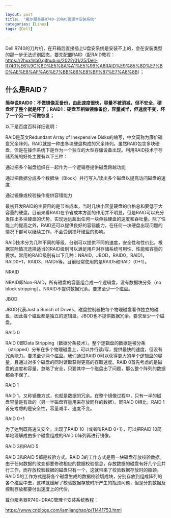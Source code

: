 ```yaml
---  

layout: post 
title:  "戴尔服务器R740-iDRAC管理卡安装系统" 
categories: [Linux] 
tags: [Dell]  

---
```


Dell R740的刀片机，在开箱后直接插上U盘安系统是安装不上的，会在安装类型的那一步无法识别固态，要先配置RAID（配RAID教程：<https://2hux1nb0.github.io/2022/01/25/Dell-R740%E6%9C%8D%E5%8A%A1%E5%99%A8RAID%E9%85%8D%E7%BD%AE%E8%AF%A6%E7%BB%86%E8%BF%87%E7%A8%8B>）；

## 什么是RAID？  

**简单说RAID0：不做镜像互备份，由此速度很快，容量不被消减，但不安全，硬盘坏了整个就是坏了；RAID1：硬盘互相做镜像备份，容量减半，但速度不变，坏了一个另一个可做恢复；**

以下是百度百科详细说明：  

RAID是英文Redundant Array of Inexpensive Disks的缩写，中文简称为廉价磁盘冗余阵列。RAID就是一种由多块硬盘构成的冗余阵列。虽然RAID包含多块硬盘，但是在操作系统下是作为一个独立的大型存储设备出现。利用RAID技术于存储系统的好处主要有以下三种：

通过把多个磁盘组织在一起作为一个逻辑卷提供磁盘跨越功能

通过把数据分成多个数据块（Block）并行写入/读出多个磁盘以提高访问磁盘的速度

通过镜像或校验操作提供容错能力

最初开发RAID的主要目的是节省成本，当时几块小容量硬盘的价格总和要低于大容量的硬盘。目前来看RAID在节省成本方面的作用并不明显，但是RAID可以充分发挥出多块硬盘的优势，实现远远超出任何一块单独硬盘的速度和吞吐量。除了性能上的提高之外，RAID还可以提供良好的容错能力，在任何一块硬盘出现问题的情况下都可以继续工作，不会受到损坏硬盘的影响。

RAID技术分为几种不同的等级，分别可以提供不同的速度，安全性和性价比。根据实际情况选择适当的RAID级别可以满足用户对存储系统可用性、性能和容量的要求。常用的RAID级别有以下几种：NRAID，JBOD，RAID0，RAID1，RAID0+1，RAID3，RAID5等。目前经常使用的是RAID5和RAID（0+1）。

NRAID

NRAID即Non-RAID，所有磁盘的容量组合成一个逻辑盘，没有数据块分条（no block stripping）。NRAID不提供数据冗余。要求至少一个磁盘。

JBOD

JBOD代表Just a Bunch of Drives，磁盘控制器把每个物理磁盘看作独立的磁盘，因此每个磁盘都是独立的逻辑盘。JBOD也不提供数据冗余。要求至少一个磁盘。

RAID 0

RAID 0即Data Stripping（数据分条技术）。整个逻辑盘的数据是被分条（stripped）分布在多个物理磁盘上，可以并行读/写，提供最快的速度，但没有冗余能力。要求至少两个磁盘。我们通过RAID 0可以获得更大的单个逻辑盘的容量，且通过对多个磁盘的同时读取获得更高的存取速度。RAID 0首先考虑的是磁盘的速度和容量，忽略了安全，只要其中一个磁盘出了问题，那么整个阵列的数据都会不保了。

RAID 1

RAID 1，又称镜像方式，也就是数据的冗余。在整个镜像过程中，只有一半的磁盘容量是有效的（另一半磁盘容量用来存放同样的数据）。同RAID 0相比，RAID 1首先考虑的是安全性，容量减半、速度不变。

RAID 0+1

为了达到既高速又安全，出现了RAID 10（或者叫RAID 0+1），可以把RAID 10简单地理解成由多个磁盘组成的RAID 0阵列再进行镜像。

RAID 3和RAID 5

RAID 3和RAID 5都是校验方式。RAID 3的工作方式是用一块磁盘存放校验数据。由于任何数据的改变都要修改相应的数据校验信息，存放数据的磁盘有好几个且并行工作，而存放校验数据的磁盘只有一个，这就带来了校验数据存放时的瓶颈。RAID 5的工作方式是将各个磁盘生成的数据校验切成块，分别存放到组成阵列的各个磁盘中去，这样就缓解了校验数据存放时所产生的瓶颈问题，但是分割数据及控制存放都要付出速度上的代价。  





戴尔服务器R740-iDRAC管理卡安装系统教程：

<https://www.cnblogs.com/iamjianghao/p/11441753.html>